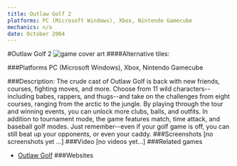 ```yaml
---
title: Outlaw Golf 2
platforms: PC (Microsoft Windows), Xbox, Nintendo Gamecube
mechanics: n/a
date: October 2004
---
```

#Outlaw Golf 2
![game cover art](//images.igdb.com/igdb/image/upload/t_cover_big/ljfdtjfycfdofkzmiljd.jpg "Logo Title Text 1")
####Alternative tiles:

###Platforms
PC (Microsoft Windows), Xbox, Nintendo Gamecube

###Description:
The crude cast of Outlaw Golf is back with new friends, courses, fighting moves, and more. Choose from 11 wild characters--including babes, rappers, and thugs--and take on the challenges from eight courses, ranging from the arctic to the jungle. By playing through the tour and winning events, you can unlock more clubs, balls, and outfits. In addition to tournament mode, the game features match, time attack, and baseball golf modes. Just remember--even if your golf game is off, you can still beat up your opponents, or even your caddy.
###Screenshots
[no screenshots yet ...]
###Video
[no videos yet...]
###Related games
* [Outlaw Golf](/games/outlaw-golf-3438/)
###Websites

